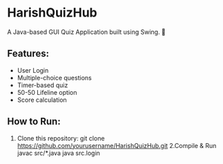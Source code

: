 # HarishQuizHub
A Java-based GUI Quiz Application built using Swing. 🚀

## Features:
- User Login  
- Multiple-choice questions  
- Timer-based quiz  
- 50-50 Lifeline option  
- Score calculation  

## How to Run:
1. Clone this repository:
   git clone https://github.com/yourusername/HarishQuizHub.git
2.Compile & Run
  javac src/*.java
  java src.login

